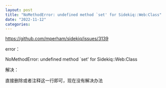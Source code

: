 ```yaml
---
layout: post
title: "NoMethodError: undefined method `set' for Sidekiq::Web:Class"
date: "2022-11-12"
categories: 
---
```

<p><a href="https://github.com/mperham/sidekiq/issues/3139">https://github.com/mperham/sidekiq/issues/3139</a></p>
<p>error：</p>
<p class="gh-header-title mb-2 lh-condensed f1 mr-0 flex-auto wb-break-word"><span class="js-issue-title markdown-title">NoMethodError: undefined method `set&#39; for Sidekiq::Web:Class</span></p>
<p><span class="js-issue-title markdown-title">解决：</span></p>
<p><span class="js-issue-title markdown-title">直接删除或者注释这一行即可，现在没有解决办法</span></p>
